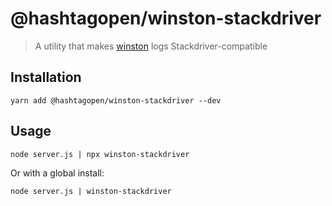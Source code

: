 # @hashtagopen/winston-stackdriver
> A utility that makes [winston][winstonUrl] logs Stackdriver-compatible

## Installation

```console
yarn add @hashtagopen/winston-stackdriver --dev
```

## Usage

```console
node server.js | npx winston-stackdriver
```

Or with a global install:

```console
node server.js | winston-stackdriver
```

[winstonUrl]: https://github.com/winstonjs/winston
